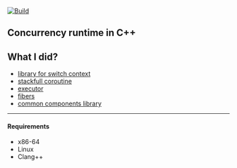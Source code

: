 [![Build](https://github.com/k-morozov/go-runtime/actions/workflows/meson.yaml/badge.svg?branch=master)](https://github.com/k-morozov/go-runtime/actions/workflows/meson.yaml)

## Concurrency runtime in  C++

## What I did?

- [library for switch context](src/context/README.md)
- [stackfull coroutine](src/coro/README.md)
- [executor](src/executor/README.md)
- [fibers](src/fiber/README.md)
- [common components library](src/components/README.md)

----------------------------------------

#### Requirements

- x86-64
- Linux
- Clang++

